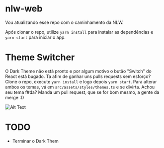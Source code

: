 # nlw-web
Vou atualizando esse repo com o caminhamento da NLW.

Após clonar o repo, utilize `yarn install` para instalar as dependências e `yarn start` para iniciar o app.

# Theme Switcher
O Dark Theme não está pronto e por algum motivo o butão "Switch" do React está bugado.
Ta afim de ganhar uns pulls requests sem esforço? Clone o repo, execute ```yarn install``` e logo depois ```yarn start```.
Para alterar ambos os temas, vá em `src/assets/styles/themes.ts` e se divirta. 
Achou seu tema f#da? Manda um pull request, que se for bom mesmo, a gente da merge :D

![Alt Text](https://imgur.com/MAHmY27.gif)

# TODO
- Terminar o Dark Them
